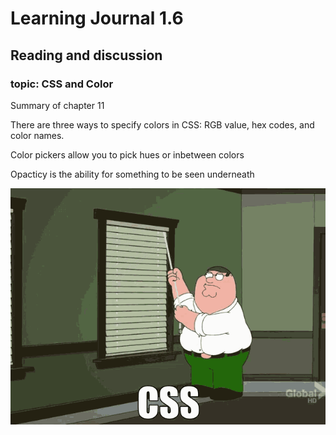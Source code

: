 # Learning Journal 1.6
## Reading and discussion
### topic: CSS and Color

Summary of chapter 11

There are three ways to specify colors in CSS: RGB value, hex codes, and color names. 

Color pickers allow you to pick hues or inbetween colors

Opacticy is the ability for something to be seen underneath

![CssMeme](./images/meme.gif)
